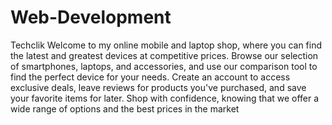 # Web-Development
Techclik
Welcome to my online mobile and laptop shop, where you can find the latest and greatest devices at competitive prices. Browse our selection of smartphones, laptops, and accessories, and use our comparison tool to find the perfect device for your needs. Create an account to access exclusive deals, leave reviews for products you've purchased, and save your favorite items for later. Shop with confidence, knowing that we offer a wide range of options and the best prices in the market

